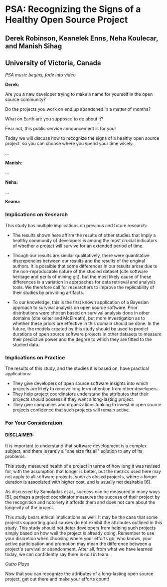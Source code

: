 # PSA: Recognizing the Signs of a Healthy Open Source Project
## Derek Robinson, Keanelek Enns, Neha Koulecar, and Manish Sihag
## University of Victoria, Canada

*PSA music begins, fade into video*

**Derek:**

Are you a new developer trying to make a name for yourself in the open source community?

Do the projects you work on end up abandoned in a matter of months?

What on Earth are you supposed to do about it?

Fear not, this public service announcement is for you!

Today we will discuss how to recognize the signs of a healthy open source project, so you can choose where you spend your time wisely.

...

**Manish:**

...

**Neha:**

...

**Keanu:**

### Implications on Research

This study has multiple implications on previous and future research:

- The results shown here affirm the results of other studies that imply a healthy community of developers is among the most crucial indicators of whether a project will survive for an extended period of time.

- Though our results are similar qualitatively, there were quantitative discrepencies between our results and the results of the original authors.
It is possible that some differences in our results arose due to the non-reproducable nature of the studied dataset (cite software heritage and perils of mining git), but the most likely cause of these differences is a variation in approaches for data retrieval and analysis tools.
We therefore call for researchers to improve the replicability of their studies by providing artifacts.

- To our knowledge, this is the first known application of a Bayesian approach to survival analysis on open source software.
Prior distributions were chosen based on survival analysis done in other domains (cite kelter and McElreath), but more investigation as to whether these priors are effective in this domain should be done.
In the future, the models created by this study should be used to predict durations of open source software projects in other datasets to measure their predictive power and the degree to which they are fitted to the studied data.

### Implications on Practice

The results of this study, and the studies it is based on, have practical applications:

- They give developers of open source software insights into which projects are likely to receive long term attention from other developers.
- They help project coordinators understand the attributes that their projects should possess if they want a long-lasting project.
- They give companies and organizations looking to invest in open source projects confidence that such projects will remain active.

### For Your Consideration
#### DISCLAIMER:
It is important to understand that software development is a complex subject, and there is rarely a "one size fits all" solution to any of its problems.

This study measured health of a project in terms of how long it was revised for, with the assumption that longer is better, but the metrics used here may not apply to all software projects, such as closed projects, where a longer duration is associated with higher cost, and is usually not desirable [6].

As discussed by Samoladas et al., success can be measured in many ways [5], perhaps a project coordinator measures the success of their project by the recognition and notoriety it affords them and does not care about the longevity of the project.

This study bears ethical implications as well.
It may be the case that some projects supporting good causes do not exhibit the attributes outlined in this study.
This study should not deter developers from helping such projects simply based on how well the project is already doing.
Remember to use your discretion when choosing where your efforts go, who knows, your active participation and promotion may mean the difference between a project's survival or abandonment.
After all, from what we have learned today, we can confidently say there is no I in team.

*Outro Plays*

Now that you can recognize the attributes of a long-lasting open source project, get out there and make your efforts count!